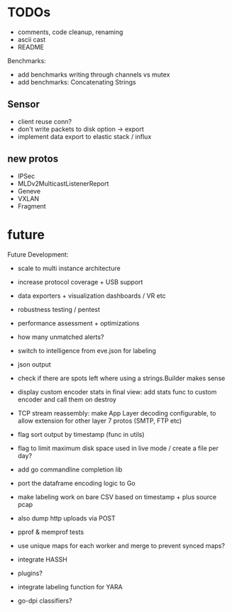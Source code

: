 # TODOs

- comments, code cleanup, renaming
- ascii cast
- README

Benchmarks:
- add benchmarks writing through channels vs mutex
- add benchmarks: Concatenating Strings

## Sensor

- client reuse conn?
- don't write packets to disk option -> export
- implement data export to elastic stack / influx 

## new protos

- IPSec
- MLDv2MulticastListenerReport
- Geneve
- VXLAN
- Fragment

# future

Future Development:
- scale to multi instance architecture
- increase protocol coverage + USB support
- data exporters + visualization dashboards / VR etc
- robustness testing / pentest
- performance assessment + optimizations

- how many unmatched alerts?
- switch to intelligence from eve.json for labeling
- json output
- check if there are spots left where using a strings.Builder makes sense
- display custom encoder stats in final view: add stats func to custom encoder and call them on destroy
- TCP stream reassembly: make App Layer decoding configurable, to allow extension for other layer 7 protos (SMTP, FTP etc)
- flag sort output by timestamp (func in utils)
- flag to limit maximum disk space used in live mode / create a file per day?
- add go commandline completion lib
- port the dataframe encoding logic to Go
- make labeling work on bare CSV based on timestamp + plus source pcap
- also dump http uploads via POST
- pprof & memprof tests
- use unique maps for each worker and merge to prevent synced maps?
- integrate HASSH
- plugins?
- integrate labeling function for YARA
- go-dpi classifiers?
